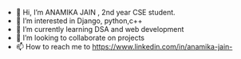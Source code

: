 - 👋 Hi, I’m ANAMIKA JAIN , 2nd year CSE student.
- 👀 I’m interested in Django, python,c++
- 🌱 I’m currently learning DSA and web development
- 💞️ I’m looking to collaborate on projects
- 📫 How to reach me to https://www.linkedin.com/in/anamika-jain-

